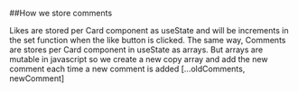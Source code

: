 ##How we store comments

Likes are stored per Card component as useState and will be increments in the set function when the like button is clicked.
The same way, Comments are stores per Card component in useState as arrays.
But arrays are mutable in javascript so we create a new copy array and add the new comment each time a new comment is added
[...oldComments, newComment]
